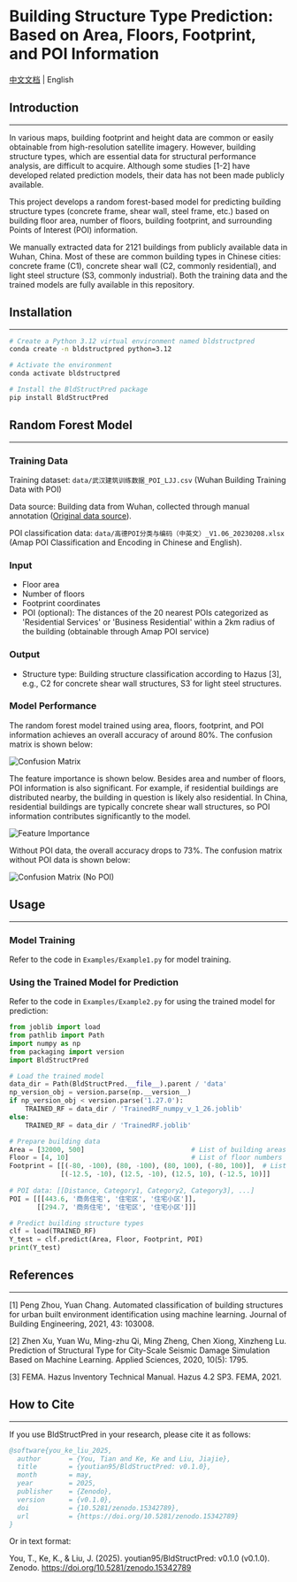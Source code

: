 # Building Structure Type Prediction: Based on Area, Floors, Footprint, and POI Information

[中文文档](README_CN.md) | English

## Introduction
---

In various maps, building footprint and height data are common or easily obtainable from high-resolution satellite imagery. However, building structure types, which are essential data for structural performance analysis, are difficult to acquire. Although some studies [1-2] have developed related prediction models, their data has not been made publicly available.

This project develops a random forest-based model for predicting building structure types (concrete frame, shear wall, steel frame, etc.) based on building floor area, number of floors, building footprint, and surrounding Points of Interest (POI) information.

We manually extracted data for 2121 buildings from publicly available data in Wuhan, China. Most of these are common building types in Chinese cities: concrete frame (C1), concrete shear wall (C2, commonly residential), and light steel structure (S3, commonly industrial). Both the training data and the trained models are fully available in this repository.

## Installation
---

```bash
# Create a Python 3.12 virtual environment named bldstructpred
conda create -n bldstructpred python=3.12

# Activate the environment
conda activate bldstructpred

# Install the BldStructPred package
pip install BldStructPred
```

## Random Forest Model
---

### Training Data

Training dataset: `data/武汉建筑训练数据_POI_LJJ.csv` (Wuhan Building Training Data with POI)

Data source: Building data from Wuhan, collected through manual annotation ([Original data source](https://data.wuhan.gov.cn/page/data/data_set_details.html?cataId=380658ec927a4be29e98638f1ff00572)).

POI classification data: `data/高德POI分类与编码（中英文）_V1.06_20230208.xlsx` (Amap POI Classification and Encoding in Chinese and English).

### Input

- Floor area
- Number of floors
- Footprint coordinates
- POI (optional): The distances of the 20 nearest POIs categorized as 'Residential Services' or 'Business Residential' within a 2km radius of the building (obtainable through Amap POI service)

### Output

- Structure type: Building structure classification according to Hazus [3], e.g., C2 for concrete shear wall structures, S3 for light steel structures.

### Model Performance

The random forest model trained using area, floors, footprint, and POI information achieves an overall accuracy of around 80%. The confusion matrix is shown below:

![Confusion Matrix](figures/ConfusionMatrix.png)

The feature importance is shown below. Besides area and number of floors, POI information is also significant. For example, if residential buildings are distributed nearby, the building in question is likely also residential. In China, residential buildings are typically concrete shear wall structures, so POI information contributes significantly to the model.

![Feature Importance](figures/FeatureImportances.png)

Without POI data, the overall accuracy drops to 73%. The confusion matrix without POI data is shown below:

![Confusion Matrix (No POI)](figures/ConfusionMatrix_noPOI.png)

## Usage
---

### Model Training

Refer to the code in `Examples/Example1.py` for model training.

### Using the Trained Model for Prediction

Refer to the code in `Examples/Example2.py` for using the trained model for prediction:

```python
from joblib import load
from pathlib import Path
import numpy as np
from packaging import version
import BldStructPred

# Load the trained model
data_dir = Path(BldStructPred.__file__).parent / 'data'
np_version_obj = version.parse(np.__version__)
if np_version_obj < version.parse('1.27.0'):
    TRAINED_RF = data_dir / 'TrainedRF_numpy_v_1_26.joblib'
else:
    TRAINED_RF = data_dir / 'TrainedRF.joblib'

# Prepare building data
Area = [32000, 500]                           # List of building areas
Floor = [4, 10]                               # List of floor numbers
Footprint = [[(-80, -100), (80, -100), (80, 100), (-80, 100)],  # List of footprint coordinates
             [(-12.5, -10), (12.5, -10), (12.5, 10), (-12.5, 10)]]
             
# POI data: [[Distance, Category1, Category2, Category3], ...]
POI = [[[443.6, '商务住宅', '住宅区', '住宅小区']], 
       [[294.7, '商务住宅', '住宅区', '住宅小区']]]

# Predict building structure types
clf = load(TRAINED_RF)
Y_test = clf.predict(Area, Floor, Footprint, POI)
print(Y_test)
```

## References
---
[1] Peng Zhou, Yuan Chang. Automated classification of building structures for urban built environment identification using machine learning. Journal of Building Engineering, 2021, 43: 103008.

[2] Zhen Xu, Yuan Wu, Ming-zhu Qi, Ming Zheng, Chen Xiong, Xinzheng Lu. Prediction of Structural Type for City-Scale Seismic Damage Simulation Based on Machine Learning. Applied Sciences, 2020, 10(5): 1795.

[3] FEMA. Hazus Inventory Technical Manual. Hazus 4.2 SP3. FEMA, 2021.

## How to Cite
---

If you use BldStructPred in your research, please cite it as follows:

```bibtex
@software{you_ke_liu_2025,
  author       = {You, Tian and Ke, Ke and Liu, Jiajie},
  title        = {youtian95/BldStructPred: v0.1.0},
  month        = may,
  year         = 2025,
  publisher    = {Zenodo},
  version      = {v0.1.0},
  doi          = {10.5281/zenodo.15342789},
  url          = {https://doi.org/10.5281/zenodo.15342789}
}
```

Or in text format:

You, T., Ke, K., & Liu, J. (2025). youtian95/BldStructPred: v0.1.0 (v0.1.0). Zenodo. https://doi.org/10.5281/zenodo.15342789
